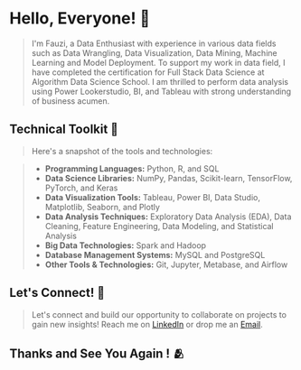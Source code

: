 # Hello, Everyone! 👐

>I'm Fauzi, a Data Enthusiast with experience in various data fields such as Data Wrangling, Data Visualization, Data Mining, Machine Learning and Model Deployment. To support my work in data field, I have completed the certification for Full Stack Data Science at Algorithm Data Science School. I am thrilled to perform data analysis using Power Lookerstudio, BI, and Tableau with strong understanding of business acumen. 

## Technical Toolkit 🦾

>Here's a snapshot of the tools and technologies:

>- **Programming Languages:** Python, R, and SQL
>- **Data Science Libraries:** NumPy, Pandas, Scikit-learn, TensorFlow, PyTorch, and Keras
>- **Data Visualization Tools:** Tableau, Power BI, Data Studio, Matplotlib, Seaborn, and Plotly
>- **Data Analysis Techniques:** Exploratory Data Analysis (EDA), Data Cleaning, Feature Engineering, Data Modeling, and Statistical Analysis
>- **Big Data Technologies:** Spark and Hadoop 
>- **Database Management Systems:** MySQL and PostgreSQL
>- **Other Tools & Technologies:** Git, Jupyter, Metabase, and Airflow

## Let's Connect! 💞

>Let's connect and build our opportunity to collaborate on projects to gain new insights! Reach me on [LinkedIn](https://www.linkedin.com/in/ahmaddfauzi) or drop me an [Email](ahmadfauzi.wrk@gmail.com).

## Thanks and See You Again ! 🫂

